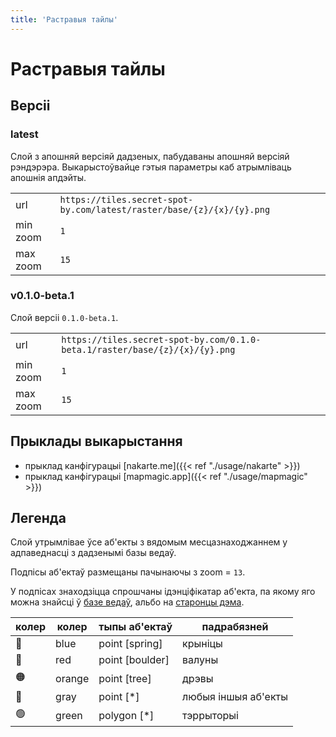 ```yaml
---
title: 'Растравыя тайлы'
---
```

# Растравыя тайлы

## Версіі

### latest

Слой з апошняй версіяй дадзеных, пабудаваны апошняй версіяй рэндэрэра.
Выкарыстоўвайце гэтыя параметры каб атрымліваць апошнія апдэйты.

|  |                                                                       |
|-------------|-----------------------------------------------------------------------|
| url | `https://tiles.secret-spot-by.com/latest/raster/base/{z}/{x}/{y}.png` |  
| min zoom    | `1`                                                                   |
| max zoom    | `15`                                                                  |


### v0.1.0-beta.1

Слой версіі `0.1.0-beta.1`.
    
|  |                                                                             |
|-------------|-----------------------------------------------------------------------------|
| url | `https://tiles.secret-spot-by.com/0.1.0-beta.1/raster/base/{z}/{x}/{y}.png` |      
| min zoom    | `1`                                                                         |
| max zoom    | `15`                                                                        |

## Прыклады выкарыстання

- прыклад канфігурацыі [nakarte.me]({{< ref "./usage/nakarte" >}})
- прыклад канфігурацыі [mapmagic.app]({{< ref "./usage/mapmagic" >}})

## Легенда 

Слой утрымлівае ўсе аб'екты з вядомым месцазнаходжаннем у адпаведнасці з дадзенымі базы ведаў.

Подпісы аб'ектаў размещаны пачынаючы з zoom = `13`.

У подпісах знаходзіцца спрошчаны ідэнціфікатар аб'екта, па якому яго можна знайсці ў [базе ведаў](../../../knowledge-base), 
альбо на [старонцы дэма](../../../demo/data/all).

| колер    | колер  | тыпы аб'ектаў   | падрабязней         |      
|----------|--------|-----------------|---------------------|
| 🔵 | blue   | point [spring]  | крыніцы             |
| 🔴 | red    | point [boulder] | валуны              |
| 🟠 | orange | point [tree]    | дрэвы               |
| 🩶 | gray   | point [*]       | любыя іншыя аб'екты |
| 🟢 | green  | polygon [*]     | тэррыторыі          |
